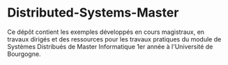 # Distributed-Systems-Master
Ce dépôt contient les exemples développés en cours magistraux, en travaux dirigés et des ressources pour les travaux pratiques du module de Systèmes Distribués de Master Informatique 1er année à l'Université de Bourgogne.
